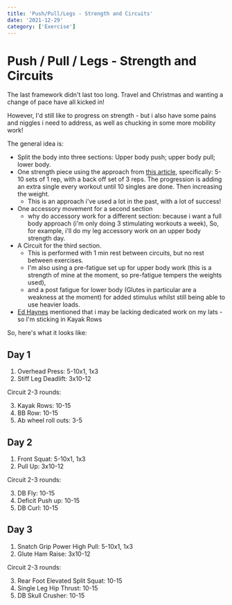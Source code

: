 ```yaml
---
title: 'Push/Pull/Legs - Strength and Circuits'
date: '2021-12-29'
category: ['Exercise']
---
```


# Push / Pull / Legs - Strength and Circuits

The last framework didn't last too long. Travel and Christmas and wanting a change of pace have all kicked in!

However, I'd still like to progress on strength - but i also have some pains and niggles i need to address, as well as chucking in some more mobility work!

The general idea is:

- Split the body into three sections: Upper body push; upper body pull; lower body.
- One strength piece using the approach from [this article](https://thibarmy.com/russian-strength-skill-the-workouts/), specifically: 5-10 sets of 1 rep, with a back off set of 3 reps. The progression is adding an extra single every workout until 10 singles are done. Then increasing the weight.
  - This is an approach i've used a lot in the past, with a lot of success!
- One accessory movement for a second section
  - why do accessory work for a different section: because i want a full body approach (i'm only doing 3 stimulating workouts a week), So, for example, i'll do my leg accessory work on an upper body strength day.
- A Circuit for the third section.
  - This is performed with 1 min rest between circuits, but no rest between exercises.
  - I'm also using a pre-fatigue set up for upper body work (this is a strength of mine at the moment, so pre-fatigue tempers the weights used),
  - and a post fatigue for lower body (Glutes in particular are a weakness at the moment) for added stimulus whilst still being able to use heavier loads.
- [Ed Haynes](https://www.coastalfitnesshk.com/coastal-fitness/meet-the-team/ed-haynes/) mentioned that i may be lacking dedicated work on my lats - so I'm sticking in Kayak Rows

So, here's what it looks like:

## Day 1

1. Overhead Press: 5-10x1, 1x3
2. Stiff Leg Deadlift: 3x10-12

Circuit 2-3 rounds:

3. Kayak Rows: 10-15
4. BB Row: 10-15
5. Ab wheel roll outs: 3-5

## Day 2

1. Front Squat: 5-10x1, 1x3
2. Pull Up: 3x10-12

Circuit 2-3 rounds:

3. DB Fly: 10-15
4. Deficit Push up: 10-15
5. DB Curl: 10-15

## Day 3

1. Snatch Grip Power High Pull: 5-10x1, 1x3
2. Glute Ham Raise: 3x10-12

Circuit 2-3 rounds:

3. Rear Foot Elevated Split Squat: 10-15
4. Single Leg Hip Thrust: 10-15
5. DB Skull Crusher: 10-15
